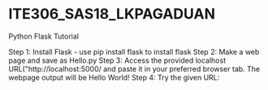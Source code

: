 # ITE306_SAS18_LKPAGADUAN

Python Flask Tutorial

Step 1: Install Flask - use pip install flask to install flask
Step 2: Make a web page and save as Hello.py 
Step 3: Access the provided localhost URL("http://localhost:5000/ and paste it in your preferred browser tab. The webpage output will be Hello World!
Step 4: Try the given URL:
